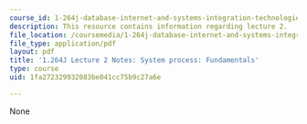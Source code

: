 ```yaml
---
course_id: 1-264j-database-internet-and-systems-integration-technologies-fall-2013
description: This resource contains information regarding lecture 2.
file_location: /coursemedia/1-264j-database-internet-and-systems-integration-technologies-fall-2013/1fa272329932083be041cc75b9c27a6e_MIT1_264JF13_lect_2.pdf
file_type: application/pdf
layout: pdf
title: '1.264J Lecture 2 Notes: System process: Fundamentals'
type: course
uid: 1fa272329932083be041cc75b9c27a6e

---
```

None